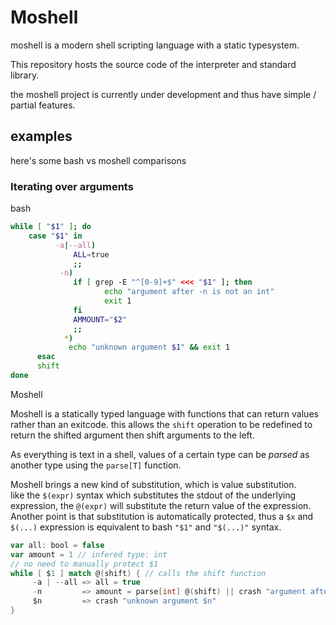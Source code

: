# Moshell
moshell is a modern shell scripting language with a static typesystem.

This repository hosts the source code of the interpreter and standard library.

the moshell project is currently under development and thus have simple / partial features.

## examples
here's some bash vs moshell comparisons

### Iterating over arguments 
bash 
```bash
while [ "$1" ]; do
    case "$1" in
          -a|--all) 
              ALL=true
              ;;
           -n)
              if [ grep -E "^[0-9]+$" <<< "$1" ]; then 
                     echo "argument after -n is not an int"
                     exit 1
              fi
              AMMOUNT="$2"
              ;;
            *)
             echo "unknown argument $1" && exit 1
      esac
      shift
done
```

Moshell 

Moshell is a statically typed language with functions that can return values rather than an exitcode. this allows the `shift` operation to be redefined to return the shifted argument then shift arguments to the left.

As everything is text in a shell, values of a certain type can be _parsed_ as another type using the `parse[T]` function.

Moshell brings a new kind of substitution, which is value substitution.  
like the `$(expr)` syntax which substitutes the stdout of the underlying expression, the `@(expr)` will substitute the return value of the expression.  
Another point is that substitution is automatically protected, thus a `$x` and `$(...)` expression is equivalent to bash `"$1"` and `"$(...)"` syntax.

```scala
var all: bool = false
var amount = 1 // infered type: int
// no need to manually protect $1
while [ $1 ] match @(shift) { // calls the shift function
     -a | --all => all = true
     -n         => amount = parse[int] @(shift) || crash "argument after -n is not an int" 
     $n         => crash "unknown argument $n"
} 
```


